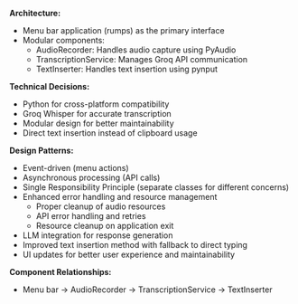 **Architecture:**

* Menu bar application (rumps) as the primary interface
* Modular components:
  - AudioRecorder: Handles audio capture using PyAudio
  - TranscriptionService: Manages Groq API communication
  - TextInserter: Handles text insertion using pynput

**Technical Decisions:**

* Python for cross-platform compatibility
* Groq Whisper for accurate transcription
* Modular design for better maintainability
* Direct text insertion instead of clipboard usage

**Design Patterns:**

* Event-driven (menu actions)
* Asynchronous processing (API calls)
* Single Responsibility Principle (separate classes for different concerns)
* Enhanced error handling and resource management
  - Proper cleanup of audio resources
  - API error handling and retries
  - Resource cleanup on application exit
* LLM integration for response generation
* Improved text insertion method with fallback to direct typing
* UI updates for better user experience and maintainability

**Component Relationships:**

* Menu bar -> AudioRecorder -> TranscriptionService -> TextInserter

